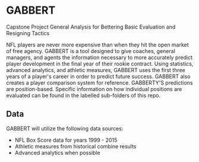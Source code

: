 # GABBERT
Capstone Project
General
Analysis for
Bettering
Basic
Evaluation and
Resigning
Tactics

NFL players are never more expensive than when they hit the open market of free agency. GABBERT is a tool designed to give coaches, general managers, and agents the information necessary to more accurately predict player development in the final year of their rookie contract. Using statistics, advanced analytics, and athletic measures, GABBERT uses the first three years of a player's career in order to predict future success. GABBERT also creates a player comparison system for reference. GABBERTY'S predictions are position-based. Specific information on how individual positions are evaluated can be found in the labelled sub-folders of this repo.


## Data

GABBERT will utilize the following data sources:
* NFL Box Score data for years 1999 - 2015
* Athletic measures from historical combine results
* Advanced analytics when possible
  
